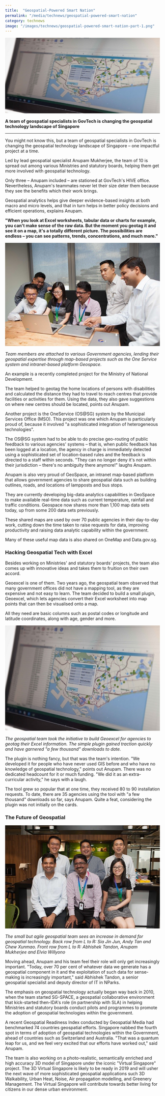 ```yaml
---
title:  "Geospatial-Powered Smart Nation"
permalink: "/media/technews/geospatial-powered-smart-nation"
category: technews
image: "/images/technews/geospatial-powered-smart-nation-part-1.png"
---
```


![Geospatial-Powered Smart Nation](/images/technews/geospatial-powered-smart-nation-part-1.png)

**A team of geospatial specialists in GovTech is changing the geospatial technology landscape of Singapore**

---

You might not know this, but a  team of geospatial specialists in GovTech is changing the geospatial technology landscape of Singapore – one impactful project at a time.

Led by lead geospatial specialist Anupam Mukherjee, the team of 10 is spread out among various Ministries and statutory boards, helping them get more involved with geospatial technology.

Only three – Anupam included – are stationed at GovTech's HIVE office. Nevertheless, Anupam's teammates never let their size deter them because they see the benefits which their work brings. 

Geospatial analytics helps give deeper evidence-based insights at both macro and micro levels, and that in turn helps in better policy decisions and efficient operations, explains Anupam. 

**"When you look at Excel worksheets, tabular data or charts for example, you can't make sense of the raw data.  But the moment you geotag it and see it on a map, it's a totally different picture.
The possibilities are endless – you can see patterns, trends, concentrations, and much more."**

![Geospatial-Powered Smart Nation](/images/technews/geospatial-powered-smart-nation-part-2.png)

*Team members are attached to various Government agencies, lending their geospatial expertise through map-based projects such as the One Service system and intranet-based platform Geospace.*

An example is a recently completed project for the Ministry of National Development.

The team helped to geotag the home locations of persons with disabilities and calculated the distance they had to travel to reach centres that provide facilities or activities for them. Using the data, they also gave suggestions on where new centres should be located, points out Anupam.

Another project is the OneService (OS@SG) system by the Municipal Services Office (MSO). This project was one which Anupam is particularly proud of, because it involved "a sophisticated integration of heterogeneous technologies".

The OS@SG system had to be able to do precise geo-routing of public feedback to various agencies' systems – that is, when public feedback has been logged at a location, the agency in charge is immediately detected using a sophisticated set of location-based rules and the feedback is directed to a staff within seconds. "They can no longer deny it's not within their jurisdiction – there's no ambiguity there anymore!" laughs Anupam.

Anupam is also very proud of GeoSpace, an intranet map-based platform that allows government agencies to share geospatial data such as building outlines, roads, and locations of lampposts and bus stops. 

They are currently developing big-data analytics capabilities in GeoSpace to make available real-time data such as current temperature, rainfall and traffic conditions. Geospace now shares more than 1,100 map data sets today, up from some 200 data sets previously.

These shared maps are used by over 70 public agencies in their day-to-day work, cutting down the time taken to raise requests for data, improving productivity and raising data analytic capability within the government.

Many of these useful map data is also shared on OneMap and Data.gov.sg.

### **Hacking Geospatial Tech with Excel**
Besides working on Ministries' and statutory boards' projects, the team also comes up with innovative ideas and takes them to fruition on their own accord. 

Geoexcel is one of them. Two years ago, the geospatial team observed that many government offices did not have a mapping tool, as they are expensive and not easy to learn. The team decided to build a small plugin, Geoexcel, which lets agencies convert their Excel worksheet into map points that can then be visualised onto a map. 

All they need are basic columns such as postal codes or longitude and latitude coordinates, along with age, gender and more.

![Geospatial-Powered Smart Nation](/images/technews/geospatial-powered-smart-nation-part-3.png)

*The geospatial team took the initiative to build Geoexcel for agencies to geotag their Excel information. 
The simple plugin gained traction quickly and have garnered "a few thousand" downloads to date.*

The plugin is nothing fancy, but that was the team's intention. "We developed it for people who have never used GIS before and who have no knowledge of geospatial technology," points out Anupam. There was no dedicated headcount for it or much funding. "We did it as an extra-curricular activity," he says with a laugh. 

The tool grew so popular that at one time, they received 80 to 90 installation requests. To date, there are 35 agencies using the tool with "a few thousand" downloads so far, says Anupam. Quite a feat, considering the plugin was not initially on the cards. 

### **The Future of Geospatial**
![Geospatial-Powered Smart Nation](/images/technews/geospatial-powered-smart-nation-part-4.png)

*The small but agile geospatial team sees an increase in demand for geospatial technology. Back row from L to R: Sia Jin Jun, Andy Tan and Chew Xunmao.
Front row from L to R: Abhishek Tandon, Anupam Mukherjee and Elvia Willyono*

Moving ahead, Anupam and his team feel their role will only get increasingly important. "Today, over 70 per cent of whatever data we generate has a geospatial component in it and the exploitation of such data for sense-making is increasingly important," said Abhishek Tandon, a senior geospatial specialist and deputy director of IT in NParks.

The emphasis on geospatial technology actually began way back in 2010, when the team started SG-SPACE, a geospatial collaborative environment that kick-started then-IDA's role (in partnership with SLA) in helping Ministries and statutory boards conduct pilots and programmes to promote the adoption of geospatial technologies within the government. 

A recent Geospatial Readiness Index conducted by Geospatial Media had benchmarked 74 countries geospatial efforts. Singapore nabbed the fourth spot in terms of adoption of geospatial technologies within the Government, ahead of countries such as Switzerland and Australia. "That was a quantum leap for us, and we feel very excited that our efforts have worked out," said Anupam.

The team is also working on a photo-realistic, semantically enriched and high accuracy 3D model of Singapore under the iconic "Virtual Singapore" project. The 3D Virtual Singapore is likely to be ready in 2019 and will usher the next wave of more sophisticated geospatial applications such 3D Walkability, Urban Heat, Noise, Air propagation modelling, and Greenery Management. The Virtual Singapore will contribute towards better living for citizens in our dense urban environment.   
